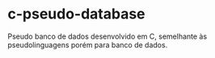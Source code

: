 # c-pseudo-database
 Pseudo banco de dados desenvolvido em C, semelhante às pseudolinguagens porém para banco de dados.
